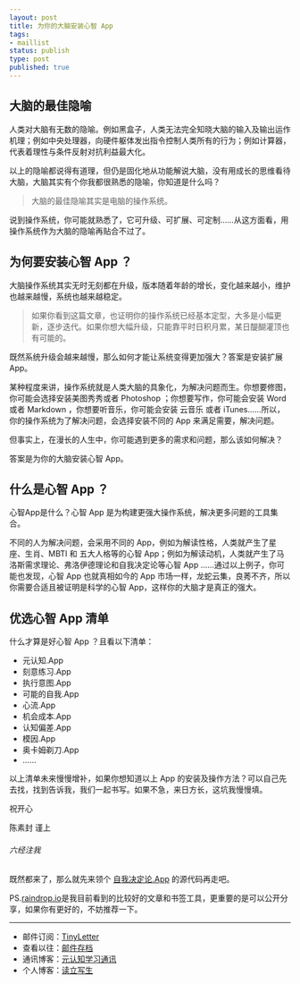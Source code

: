 ```yaml
--- 
layout: post
title: 为你的大脑安装心智 App
tags: 
- maillist
status: publish
type: post
published: true
---
```


## 大脑的最佳隐喻

人类对大脑有无数的隐喻。例如黑盒子，人类无法完全知晓大脑的输入及输出运作机理；例如中央处理器，向硬件躯体发出指令控制人类所有的行为；例如计算器，代表着理性与条件反射对抗利益最大化。

以上的隐喻都说得有道理，但仍是固化地从功能解说大脑，没有用成长的思维看待大脑，大脑其实有个你我都很熟悉的隐喻，你知道是什么吗？

> 大脑的最佳隐喻其实是电脑的操作系统。

说到操作系统，你可能就熟悉了，它可升级、可扩展、可定制……从这方面看，用操作系统作为大脑的隐喻再贴合不过了。

## 为何要安装心智 App ？

大脑操作系统其实无时无刻都在升级，版本随着年龄的增长，变化越来越小，维护也越来越慢，系统也越来越稳定。

>如果你看到这篇文章，也证明你的操作系统已经基本定型，大多是小幅更新，逐步迭代。如果你想大幅升级，只能靠平时日积月累，某日醍醐灌顶也有可能的。

既然系统升级会越来越慢，那么如何才能让系统变得更加强大？答案是安装扩展 App。

某种程度来讲，操作系统就是人类大脑的具象化，为解决问题而生。你想要修图，你可能会选择安装美图秀秀或者 Photoshop ；你想要写作，你可能会安装 Word 或者 Markdown ，你想要听音乐，你可能会安装 云音乐 或者 iTunes……所以，你的操作系统为了解决问题，会选择安装不同的 App 来满足需要，解决问题。

但事实上，在漫长的人生中，你可能遇到更多的需求和问题，那么该如何解决？

答案是为你的大脑安装心智 App。

## 什么是心智 App ？

心智App是什么？心智 App 是为构建更强大操作系统，解决更多问题的工具集合。

不同的人为解决问题，会采用不同的 App，例如为解读性格，人类就产生了星座、生肖、MBTI 和 五大人格等的心智 App；例如为解读动机，人类就产生了马洛斯需求理论、弗洛伊德理论和自我决定论等心智 App ……通过以上例子，你可能也发现，心智 App 也就真相如今的 App 市场一样，龙蛇云集，良莠不齐，所以你需要合适且被证明是科学的心智 App，这样你的大脑才是真正的强大。

## 优选心智 App 清单

什么才算是好心智 App ？且看以下清单：

- 元认知.App
- 刻意练习.App
- 执行意图.App
- 可能的自我.App
- 心流.App
- 机会成本.App
- 认知偏差.App
- 模因.App
- 奥卡姆剃刀.App
- ……

以上清单未来慢慢增补，如果你想知道以上 App 的安装及操作方法？可以自己先去找，找到告诉我，我们一起书写。如果不急，来日方长，这坑我慢慢填。


祝开心

陈素封 谨上

###### 六经注我

既然都来了，那么就先来领个 [自我决定论.App](https://raindrop.io/collection/1421422) 的源代码再走吧。

PS.[raindrop.io](https://raindrop.io/?ref=140131)是我目前看到的比较好的文章和书签工具，更重要的是可以公开分享，如果你有更好的，不妨推荐一下。

----

- 邮件订阅：[TinyLetter](http://tinyletter.com/cnfeat) 
- 查看以往：[邮件存档](http://tinyletter.com/CnFeat/archive)
- 通讯博客：[元认知学习通讯](http://mesule.com) 
- 个人博客：[读立写生](http://cnfeat.com)


